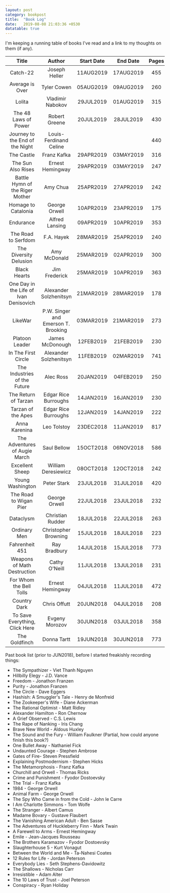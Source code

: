 ```yaml
---
layout: post
category: bookpost
title:  "Book Log"
date:   2019-08-08 21:03:36 +0530
datatable: true
---
```


I'm keeping a running table of books I've read and a link to my thoughts on them (if any).


| Title                                  | Author                              | Start Date | End Date  | Pages | Thoughts | Rating |
| :------------------------------------: | :---------------------------------: | :--------: | :-------: | :---: | :------: | :----: |
| Catch-22                               | Joseph Heller                       | 11AUG2019  | 17AUG2019 | 455   | _todo_   | _todo_ |
| Average is Over                        | Tyler Cowen                         | 05AUG2019  | 09AUG2019 | 260   | _todo_   | _todo_ |
| Lolita                                 | Vladimir Nabokov                    | 29JUL2019  | 01AUG2019 | 315   | _todo_   | _todo_ |
| The 48 Laws of Power                   | Robert Greene                       | 20JUL2019  | 28JUL2019 | 430   | _todo_   | _todo_ |
| Journey to the End of the Night        | Louis-Ferdinand Celine              |            |           | 440   | _todo_   | _todo_ |
| The Castle                             | Franz Kafka                         | 29APR2019  | 03MAY2019 | 316   | _todo_   | _todo_ |
| The Sun Also Rises                     | Ernest Hemingway                    | 29APR2019  | 03MAY2019 | 247   | _todo_   | _todo_ |
| Battle Hymn of the Riger Mother        | Amy Chua                            | 25APR2019  | 27APR2019 | 242   | _todo_   | _todo_ |
| Homage to Catalonia                    | George Orwell                       | 10APR2019  | 23APR2019 | 175   | _todo_   | _todo_ |
| Endurance                              | Alfred Lansing                      | 09APR2019  | 10APR2019 | 353   | _todo_   | _todo_ |
| The Road to Serfdom                    | F.A. Hayek                          | 28MAR2019  | 25APR2019 | 240   | _todo_   | _todo_ |
| The Diversity Delusion                 | Amy McDonald                        | 25MAR2019  | 02APR2019 | 300   | _todo_   | _todo_ |
| Black Hearts                           | Jim Frederick                       | 25MAR2019  | 10APR2019 | 363   | _todo_   | _todo_ |
| One Day in the Life of Ivan Denisovich | Alexander Solzhenitsyn              | 21MAR2019  | 28MAR2019 | 178   | _todo_   | _todo_ |
| LikeWar                                | P.W. Singer and Emerson T. Brooking | 03MAR2019  | 21MAR2019 | 273   | _todo_   | _todo_ |
| Platoon Leader                         | James McDonough                     | 12FEB2019  | 21FEB2019 | 230   | _todo_   | _todo_ |
| In The First Circle                    | Alexander Solzhenitsyn              | 11FEB2019  | 02MAR2019 | 741   | _todo_   | _todo_ |
| The Industries of the Future           | Alec Ross                           | 20JAN2019  | 04FEB2019 | 250   | _todo_   | _todo_ |
| The Return of Tarzan                   | Edgar Rice Burroughs                | 14JAN2019  | 16JAN2019 | 230   | _todo_   | _todo_ |
| Tarzan of the Apes                     | Edgar Rice Burroughs                | 12JAN2019  | 14JAN2019 | 222   | _todo_   | _todo_ |
| Anna Karenina                          | Leo Tolstoy                         | 23DEC2018  | 11JAN2019 | 817   | _todo_   | _todo_ |
| The Adventures of Augie March          | Saul Bellow                         | 15OCT2018  | 06NOV2018 | 586   | _todo_   | _todo_ |
| Excellent Sheep                        | William Deresiewicz                 | 08OCT2018  | 12OCT2018 | 242   | _todo_   | _todo_ |
| Young Washington                       | Peter Stark                         | 23JUL2018  | 31JUL2018 | 420   | _todo_   | _todo_ |
| The Road to Wigan Pier                 | George Orwell                       | 22JUL2018  | 23JUL2018 | 232   | _todo_   | _todo_ |
| Dataclysm                              | Christian Rudder                    | 18JUL2018  | 22JUL2018 | 263   | _todo_   | _todo_ |
| Ordinary Men                           | Christopher Browning                | 15JUL2018  | 18JUL2018 | 223   | _todo_   | _todo_ |
| Fahrenheit 451                         | Ray Bradbury                        | 14JUL2018  | 15JUL2018 | 773   | _todo_   | _todo_ |
| Weapons of Math Destruction            | Cathy O'Neill                       | 11JUL2018  | 13JUL2018 | 231   | _todo_   | _todo_ |
| For Whom the Bell Tolls                | Ernest Hemingway                    | 04JUL2018  | 11JUL2018 | 472   | _todo_   | _todo_ |
| Country Dark                           | Chris Offutt                        | 20JUN2018  | 04JUL2018 | 208   | _todo_   | _todo_ |
| To Save Everything, Click Here         | Evgeny Morozov                      | 30JUN2018  | 03JUL2018 | 358   | _todo_   | _todo_ |
| The Goldfinch                          | Donna Tartt                         | 19JUN2018  | 30JUN2018 | 773   | _todo_   | _todo_ |


Past book list (prior to JUN2018), before I started freakishly recording things:

- The Sympathizer - Viet Thanh Nguyen
- Hillbilly Elegy - J.D. Vance
- Freedom - Jonathon Franzen
- Purity - Jonathon Franzen
- The Circle - Dave Eggers
- Hashish: A Smuggler's Tale - Henry de Monfreid
- The Zookeeper's Wife - Diane Ackerman
- The Rational Optimist - Matt Ridley
- Alexander Hamilton - Ron Chernow
- A Grief Observed - C.S. Lewis
- The Rape of Nanking - Iris Chang
- Brave New World - Aldous Huxley
- The Sound and the Fury - William Faulkner (Partial, how could anyone finish this book?)
- One Bullet Away - Nathaniel Fick
- Undaunted Courage - Stephen Ambrose
- Gates of Fire- Steven Pressfield
- Explaining Postmodernism - Stephen Hicks
- The Metamorphosis - Franz Kafka
- Churchill and Orwell - Thomas Ricks
- Crime and Punishment - Fyodor Dostoevsky
- The Trial - Franz Kafka
- 1984 - George Orwell
- Animal Farm - George Orwell
- The Spy Who Came in from the Cold - John le Carre
- I Am Charlotte Simmons - Tom Wolfe
- The Stranger - Albert Camus
- Madame Bovary - Gustave Flaubert
- The Vanishing American Adult - Ben Sasse
- The Adventures of Huckleberry Finn - Mark Twain
- A Farewell to Arms - Ernest Hemingway
- Emile - Jean-Jacques Rousseau
- The Brothers Karamazov - Fyodor Dostoevsky
- Slaughterhouse 5 - Kurt Vonagut
- Between the World and Me - Ta-Nahesi Coates
- 12 Rules for Life - Jordan Peterson
- Everybody Lies - Seth Stephens-Davidowitz
- The Shallows - Nicholas Carr
- Irresistible - Adam Alter
- The 10 Laws of Trust - Joel Peterson
- Conspiracy - Ryan Holiday

